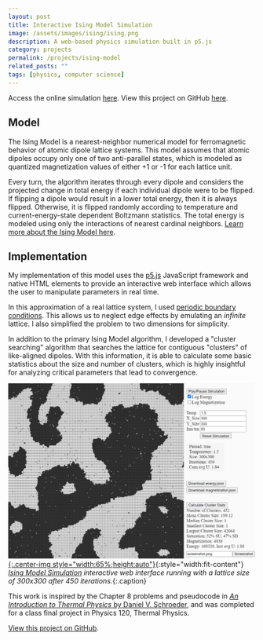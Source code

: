 ```yaml
---
layout: post
title: Interactive Ising Model Simulation
image: /assets/images/ising/ising.png
description: A web-based physics simulation built in p5.js
category: projects
permalink: /projects/ising-model
related_posts: ""
tags: [physics, computer science]
---
```

Access the online simulation [here](https://ivar-rydstrom.github.io/ising_model/). View this project on GitHub [here](https://github.com/Ivar-Rydstrom/ising_model).

## Model
The Ising Model is a nearest-neighbor numerical model for ferromagnetic behavior of atomic dipole lattice systems. This model assumes that atomic dipoles occupy only one of two anti-parallel states, which is modeled as quantized magnetization values of either +1 or -1 for each lattice unit.

Every turn, the algorithm iterates through every dipole and considers the projected change in total energy if each individual dipole were to be flipped. If flipping a dipole would result in a lower total energy, then it is always flipped. Otherwise, it is flipped randomly according to temperature and current-energy-state dependent Boltzmann statistics. The total energy is modeled using only the interactions of nearest cardinal neighbors. [Learn more about the Ising Model here](https://en.wikipedia.org/wiki/Ising_model).

## Implementation
My implementation of this model uses the [p5.js](https://p5js.org/) JavaScript framework and native HTML elements to provide an interactive web interface which allows the user to manipulate parameters in real time.

In this approximation of a real lattice system, I used [periodic boundary conditions](https://en.wikipedia.org/wiki/Periodic_boundary_conditions). This allows us to neglect edge effects by emulating an *infinite* lattice. I also simplified the problem to two dimensions for simplicity.

In addition to the primary Ising Model algorithm, I developed a "cluster searching" algorithm that searches the lattice for contiguous "clusters" of like-aligned dipoles. With this information, it is able to calculate some basic statistics about the size and number of clusters, which is highly insightful for analyzing critical parameters that lead to convergence.


[![Ising Model](/assets/images/ising/ising2.png){:.center-img style="width:65%;height:auto"}](https://ivar-rydstrom.github.io/ising_model/){:style="width:fit-content"}
*[Ising Model Simulation](https://ivar-rydstrom.github.io/ising_model/) interactive web interface running with a lattice size of 300x300 after 450 iterations.*{:.caption}

This work is inspired by the Chapter 8 problems and pseudocode in [*An Introduction to Thermal Physics* by Daniel V. Schroeder](https://physics.weber.edu/thermal/), and was completed for a class final project in Physics 120, Thermal Physics.

[View this project on GitHub](https://github.com/Ivar-Rydstrom/ising_model).
